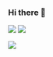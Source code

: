 ### Hi there 👋

![](https://wakapi.esd.cc/api/badge/imlonghao/interval:today?label=today) ![](https://wakapi.esd.cc/api/badge/imlonghao/imlonghao/interval:30_days?label=last+30d)

![](https://github-readme-stats.vercel.app/api/wakatime?username=imlonghao&api_domain=wakapi.esd.cc&bg_color=1A202C&title_color=2F855A&icon_color=2F855A&text_color=ffffff&custom_title=Wakapi%20Week%20Stats&layout=compact)
